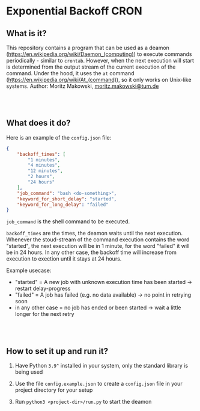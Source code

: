 # Exponential Backoff CRON

## What is it?

This repository contains a program that can be used as a deamon (https://en.wikipedia.org/wiki/Daemon_(computing)) to execute commands periodically - similar to `crontab`. However, when the next execution will start is determined from the output stream of the current execution of the command. Under the hood, it uses the `at` command (https://en.wikipedia.org/wiki/At_(command)), so it only works on Unix-like systems.
Author: Moritz Makowski, moritz.makowski@tum.de

<br/>
<br/>

## What does it do?

Here is an example of the `config.json` file:

```json
{
    "backoff_times": [
        "1 minutes",
        "4 minutes",
        "12 minutes",
        "2 hours",
        "24 hours"
    ],
    "job_command": "bash <do-something>",
    "keyword_for_short_delay": "started",
    "keyword_for_long_delay": "failed"
}
```

`job_command` is the shell command to be executed.

`backoff_times` are the times, the deamon waits until the next execution. Whenever the stoud-stream of the command execution contains the word "started", the next execution will be in 1 minute, for the word "failed" it will be in 24 hours. In any other case, the backoff time will increase from execution to exection until it stays at 24 hours.

Example usecase:

-   "started" = A new job with unknown execution time has been started -> restart delay-progress
-   "failed" = A job has failed (e.g. no data available) -> no point in retrying soon
-   in any other case = no job has ended or been started -> wait a little longer for the next retry

<br/>
<br/>

## How to set it up and run it?

1. Have Python `3.9^` installed in your system, only the standard library is being used

2. Use the file `config.example.json` to create a `config.json` file in your project directory for your setup

3. Run `python3 <project-dir>/run.py` to start the deamon
